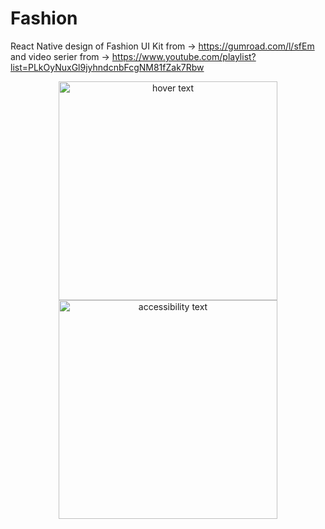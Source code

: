 # Fashion
React Native design of Fashion UI Kit from -> https://gumroad.com/l/sfEm and video serier from -> https://www.youtube.com/playlist?list=PLkOyNuxGl9jyhndcnbFcgNM81fZak7Rbw
<p align="center">
  <img src="https://user-images.githubusercontent.com/26281251/103204112-a06c8f80-4907-11eb-9e1f-39f2b36fbdf3.png" width="350" title="hover text">
  <img src="https://user-images.githubusercontent.com/26281251/103204118-a498ad00-4907-11eb-82a1-6aac3127512e.png" width="350" alt="accessibility text">
</p>
